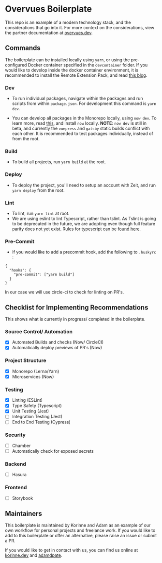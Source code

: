 # Overvues Boilerplate

This repo is an example of a modern technology stack, and the considerations that go into it. For more context on the considerations, view the partner documentation at [overvues.dev](https://overvues.dev/).

## Commands

The boilerplate can be installed locally using `yarn`, or using the pre-configured Docker container specified in the `devcontainer` folder. If you would like to develop inside the docker container environment, it is recommended to install the Remote Extension Pack, and read [this blog](https://code.visualstudio.com/docs/remote/containers).

### Dev

- To run individual packages, navigate within the packages and run scripts from within `package.json`. For development this command is `yarn dev`.

- You can develop all packages in the Monorepo locally, using `now dev`. To learn more, read [this](https://zeit.co/blog/now-dev), and install `now` locally. **NOTE**: `now dev` is still in beta, and currently the `vuepress` and `gatsby` static builds conflict with each other. It is recommended to test packages individually, instead of from the root. 


### Build

- To build all projects, run `yarn build` at the root. 

### Deploy

- To deploy the project, you'll need to setup an account with Zeit, and run `yarn deploy` from the root. 

### Lint

- To lint, run `yarn lint` at root. 
- We are using eslint to lint Typescript, rather than tslint. As Tslint is going to be deprecated in the future, we are adopting even though full feature parity does not yet exist. Rules for typescript can be [found here](https://github.com/typescript-eslint/typescript-eslint/tree/master/packages/eslint-plugin).

### Pre-Commit

- If you would like to add a precommit hook, add the following to `.huskyrc` :

```
{
  "hooks": {
    "pre-commit": ["yarn build"]
  }
}
```

In our case we will use circle-ci to check for linting on PR's.

## Checklist for Implementing Recommendations

This shows what is currently in progress/ completed in the boilerplate.

### Source Control/ Automation

- [x] Automated Builds and checks (Now/ CircleCI)
- [x] Automatically deploy previews of PR's (Now)

### Project Structure

- [x] Monorepo (Lerna/Yarn)
- [x] Microservices (Now)

### Testing

- [x] Linting (ESLint)
- [x] Type Safety (Typescript)
- [x] Unit Testing (Jest)
- [ ] Integration Testing (Jest)
- [ ] End to End Testing (Cypress)

### Security

- [ ] Chamber
- [ ] Automatically check for exposed secrets

### Backend

- [ ] Hasura

### Frontend

- [ ] Storybook

## Maintainers

This boilerplate is maintained by Korinne and Adam as an example of our own workflow for personal projects and freelance work. If you would like to add to this boilerplate or offer an alternative, please raise an issue or submit a PR.

If you would like to get in contact with us, you can find us online at [korinne.dev](http://korinne.dev) and [adamdpate](https://github.com/adamdpate). 
